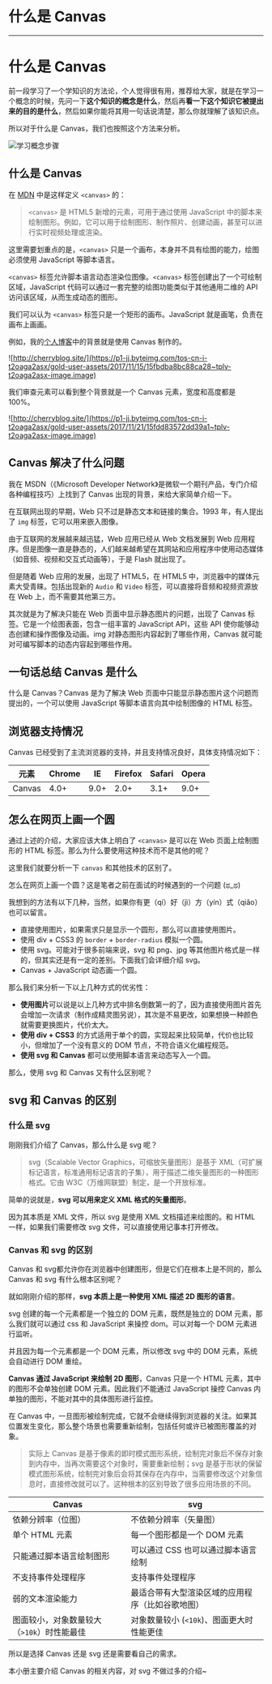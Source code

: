 
# 什么是 Canvas 
---

# 什么是 Canvas

前一段学习了一个学知识的方法论，个人觉得很有用，推荐给大家，就是在学习一个概念的时候，先问一下**这个知识的概念是什么**，然后再**看一下这个知识它被提出来的目的是什么**，然后如果你能将其用一句话说清楚，那么你就理解了该知识点。

所以对于什么是 Canvas，我们也按照这个方法来分析。

![学习概念步骤](https://p1-jj.byteimg.com/tos-cn-i-t2oaga2asx/gold-user-assets/2017/11/21/15fdd7ebe40358e5~tplv-t2oaga2asx-image.image)

## 什么是 Canvas

在 [MDN](https://developer.mozilla.org/zh-CN/docs/Web/API/Canvas_API) 中是这样定义 `<canvas>` 的：

> `<canvas>` 是 HTML5 新增的元素，可用于通过使用 JavaScript 中的脚本来绘制图形。例如，它可以用于绘制图形、制作照片、创建动画，甚至可以进行实时视频处理或渲染。

这里需要划重点的是，`<canvas>` 只是一个画布，本身并不具有绘图的能力，绘图必须使用 JavaScript 等脚本语言。

`<canvas>` 标签允许脚本语言动态渲染位图像。`<canvas>` 标签创建出了一个可绘制区域，JavaScript 代码可以通过一套完整的绘图功能类似于其他通用二维的 API 访问该区域，从而生成动态的图形。

我们可以认为 `<canvas>` 标签只是一个矩形的画布。JavaScript 就是画笔，负责在画布上画画。

例如，我的[个人博客](http://cherryblog.site/)中的背景就是使用 Canvas 制作的。

![http://cherryblog.site/](https://p1-jj.byteimg.com/tos-cn-i-t2oaga2asx/gold-user-assets/2017/11/15/15fbdba8bc88ca28~tplv-t2oaga2asx-image.image)

我们审查元素可以看到整个背景就是一个 Canvas 元素，宽度和高度都是 100\%。

![http://cherryblog.site/](https://p1-jj.byteimg.com/tos-cn-i-t2oaga2asx/gold-user-assets/2017/11/21/15fdd83572dd39a1~tplv-t2oaga2asx-image.image)

## Canvas 解决了什么问题

我在 MSDN（《Microsoft Developer Network》是微软一个期刊产品，专门介绍各种编程技巧）上找到了 Canvas 出现的背景，来给大家简单介绍一下。

在互联网出现的早期，Web 只不过是静态文本和链接的集合。1993 年，有人提出了 `img` 标签，它可以用来嵌入图像。

由于互联网的发展越来越迅猛，Web 应用已经从 Web 文档发展到 Web 应用程序。但是图像一直是静态的，人们越来越希望在其网站和应用程序中使用动态媒体（如音频、视频和交互式动画等），于是 Flash 就出现了。

但是随着 Web 应用的发展，出现了 HTML5，在 HTML5 中，浏览器中的媒体元素大受青睐。包括出现新的 `Audio` 和 `Video` 标签，可以直接将音频和视频资源放在 Web 上，而不需要其他第三方。

其次就是为了解决只能在 Web 页面中显示静态图片的问题，出现了 Canvas 标签。它是一个绘图表面，包含一组丰富的 JavaScript API，这些 API 使你能够动态创建和操作图像及动画。img 对静态图形内容起到了哪些作用，Canvas 就可能对可编写脚本的动态内容起到哪些作用。

## 一句话总结 Canvas 是什么

什么是 Canvas？Canvas 是为了解决 Web 页面中只能显示静态图片这个问题而提出的，一个可以使用 JavaScript 等脚本语言向其中绘制图像的 HTML 标签。

## 浏览器支持情况

Canvas 已经受到了主流浏览器的支持，并且支持情况良好，具体支持情况如下：

| 元素 | Chrome | IE | Firefox | Safari | Opera |
| --- | --- | --- | --- | --- | --- |
| Canvas | 4.0+ | 9.0+ | 2.0+ | 3.1+ | 9.0+ |

## 怎么在网页上画一个圆

通过上述的介绍，大家应该大体上明白了 `<canvas>` 是可以在 Web 页面上绘制图形的 HTML 标签。那么为什么要使用这种技术而不是其他的呢？

这里我们就要分析一下 `canvas` 和其他技术的区别了。

怎么在网页上画一个圆？这是笔者之前在面试的时候遇到的一个问题 \(ಥ\_ಥ\)

我想到的方法有以下几种，当然，如果你有更（qí）好（jì）方（yín）式（qiǎo）也可以留言。

- 直接使用图片，如果需求只是显示一个圆形，那么可以直接使用图片。
- 使用 div + CSS3 的 `border` + `border-radius` 模拟一个圆。
- 使用 svg。可能对于很多前端来说，svg 和 png、jpg 等其他图片格式是一样的，但其实还是有一定的差别。下面我们会详细介绍 svg。
- Canvas + JavaScript 动态画一个圆。

那么我们来分析一下以上几种方式的优劣性：

- **使用图片**可以说是以上几种方式中排名倒数第一的了，因为直接使用图片首先会增加一次请求（制作成精灵图另说），其次是不易更改，如果想换一种颜色就需要更换图片，代价太大。
- **使用 div + CSS3** 的方式适用于单个的圆，实现起来比较简单，代价也比较小，但增加了一个没有意义的 DOM 节点，不符合语义化编程规范。
- **使用 svg 和 Canvas** 都可以使用脚本语言来动态写入一个圆。

那么，使用 svg 和 Canvas 又有什么区别呢？

## svg 和 Canvas 的区别

### 什么是 svg

刚刚我们介绍了 Canvas，那么什么是 svg 呢？

> svg（Scalable Vector Graphics，可缩放矢量图形）是基于 XML（可扩展标记语言，标准通用标记语言的子集），用于描述二维矢量图形的一种图形格式。它由 W3C（万维网联盟）制定，是一个开放标准。

简单的说就是，**svg 可以用来定义 XML 格式的矢量图形**。

因为其本质是 XML 文件，所以 svg 是使用 XML 文档描述来绘图的。和 HTML 一样，如果我们需要修改 svg 文件，可以直接使用记事本打开修改。

### Canvas 和 svg 的区别

Canvas 和 svg都允许你在浏览器中创建图形，但是它们在根本上是不同的，那么 Canvas 和 svg 有什么根本区别呢？

就如刚刚介绍的那样，**svg 本质上是一种使用 XML 描述 2D 图形的语言**。

svg 创建的每一个元素都是一个独立的 DOM 元素，既然是独立的 DOM 元素，那么我们就可以通过 css 和 JavaScript 来操控 dom。可以对每一个 DOM 元素进行监听。

并且因为每一个元素都是一个 DOM 元素，所以修改 svg 中的 DOM 元素，系统会自动进行 DOM 重绘。

**Canvas 通过 JavaScript 来绘制 2D 图形**，Canvas 只是一个 HTML 元素，其中的图形不会单独创建 DOM 元素。因此我们不能通过 JavaScript 操控 Canvas 内单独的图形，不能对其中的具体图形进行监控。

在 Canvas 中，一旦图形被绘制完成，它就不会继续得到浏览器的关注。如果其位置发生变化，那么整个场景也需要重新绘制，包括任何或许已被图形覆盖的对象。

> 实际上 Canvas 是基于像素的即时模式图形系统，绘制完对象后不保存对象到内存中，当再次需要这个对象时，需要重新绘制；svg 是基于形状的保留模式图形系统，绘制完对象后会将其保存在内存中，当需要修改这个对象信息时，直接修改就可以了。这种根本的区别导致了很多应用场景的不同。

| Canvas | svg |
| --- | --- |
| 依赖分辨率（位图） | 不依赖分辨率（矢量图） |
| 单个 HTML 元素 | 每一个图形都是一个 DOM 元素 |
| 只能通过脚本语言绘制图形 | 可以通过 CSS 也可以通过脚本语言绘制 |
| 不支持事件处理程序 | 支持事件处理程序 |
| 弱的文本渲染能力 | 最适合带有大型渲染区域的应用程序（比如谷歌地图） |
| 图面较小，对象数量较大（`>10k`）时性能最佳 | 对象数量较小 \(`<10k`\)、图面更大时性能更佳 |

所以是选择 Canvas 还是 svg 还是需要看自己的需求。

本小册主要介绍 Canvas 的相关内容，对 svg 不做过多的介绍\~
    